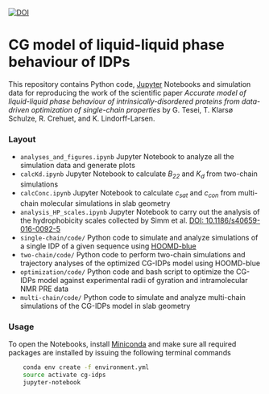 [![DOI](https://zenodo.org/badge/DOI/10.5281/zenodo.5005954.svg)](https://doi.org/10.5281/zenodo.5005954)

# CG model of liquid-liquid phase behaviour of IDPs

This repository contains Python code, [Jupyter](http://jupyter.org) Notebooks and simulation data for reproducing the work of the scientific paper _Accurate model of liquid-liquid phase behaviour of intrinsically-disordered proteins from data-driven optimization of single-chain properties_ by G. Tesei, T. Klarsø Schulze, R. Crehuet, and K. Lindorff-Larsen.

### Layout

- `analyses_and_figures.ipynb` Jupyter Notebook to analyze all the simulation data and generate plots
- `calcKd.ipynb` Jupyter Notebook to calculate _B<sub>22</sub>_ and _K<sub>d</sub>_ from two-chain simulations
- `calcConc.ipynb` Jupyter Notebook to calculate _c<sub>sat</sub>_ and _c<sub>con</sub>_ from multi-chain molecular simulations in slab geometry
- `analysis_HP_scales.ipynb` Jupyter Notebook to carry out the analysis of the hydrophobicity scales collected by Simm et al. [DOI: 10.1186/s40659-016-0092-5](https://doi.org/10.1186/s40659-016-0092-5)
- `single-chain/code/` Python code to simulate and analyze simulations of a single IDP of a given sequence using [HOOMD-blue](https://hoomd-blue.readthedocs.io/en/latest/) 
- `two-chain/code/` Python code to perform two-chain simulations and trajectory analyses of the optimized CG-IDPs model using HOOMD-blue
- `optimization/code/` Python code and bash script to optimize the CG-IDPs model against experimental radii of gyration and intramolecular NMR PRE data
- `multi-chain/code/` Python code to simulate and analyze multi-chain simulations of the CG-IDPs model in slab geometry

### Usage

To open the Notebooks, install [Miniconda](https://conda.io/miniconda.html) and make sure all required packages are installed by issuing the following terminal commands

```bash
    conda env create -f environment.yml
    source activate cg-idps
    jupyter-notebook
```
